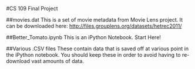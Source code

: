 #CS 109 Final Project

##movies.dat
This is a set of movie metadata from Movie Lens project.  It can be downloaded here: http://files.grouplens.org/datasets/hetrec2011/

##Better_Tomato.ipynb
This is an iPython Notebook.  Start Here!

##Various .CSV files
These contain data that is saved off at various point in the iPython notebook.  You should keep these in order to avoid having to re-download vast amounts of data.

